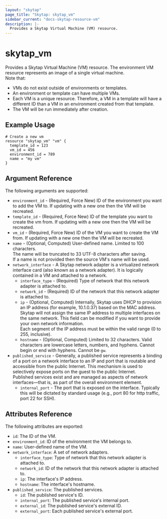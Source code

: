 ```yaml
---
layout: "skytap"
page_title: "Skytap: skytap_vm"
sidebar_current: "docs-skytap-resource-vm"
description: |-
  Provides a Skytap Virtual Machine (VM) resource.
---
```


# skytap\_vm

Provides a Skytap Virtual Machine (VM) resource. The environment VM resource represents an image of a single virtual machine.
<br/>Note that:
* VMs do not exist outside of environments or templates.
* An environment or template can have multiple VMs.
* Each VM is a unique resource. Therefore, a VM in a template will have a different ID than a VM in an environment created from that template.
* The VM will be run immediately after creation.

## Example Usage


```hcl
# Create a new vm
resource "skytap_vm" "vm" {
  template_id = 123
  vm_id = 456
  environment_id = 789
  name = "my vm"
}
```

## Argument Reference

The following arguments are supported:

* `environment_id` - (Required, Force New) ID of the environment you want to add the VM to. If updating with a new one then the VM will be recreated.
* `template_id` - (Required, Force New) ID of the template you want to create the vm from. If updating with a new one then the VM will be recreated.
* `vm_id` - (Required, Force New) ID of the VM you want to create the VM from. If updating with a new one then the VM will be recreated.
* `name` - (Optional, Computed) User-defined name. Limited to 100 characters. 
<br/>The name will be truncated to 33 UTF-8 characters after saving. 
<br/>If a name is not provided then the source VM's name will be used.
* `network_interface` - A Skytap network adapter is a virtualized network interface card (also known as a network adapter). It is logically contained in a VM and attached to a network.
  * `interface_type` - (Required) Type of network that this network adapter is attached to.
  * `network_id` - (Required) ID of the network that this network adapter is attached to.
  *	`ip` - (Optional, Computed) Internally, Skytap uses DHCP to provision an IP address (for example, 10.1.0.37) based on the MAC address. Skytap will not assign the same IP address to multiple interfaces on the same network. This field can be modified if you want to provide your own network information.
                                <br/>Each segment of the IP address must be within the valid range (0 to 255, inclusive).
  * `hostname` - (Optional, Computed) Limited to 32 characters. Valid characters are lowercase letters, numbers, and hyphens. Cannot begin or end with hyphens. Cannot be `gw`.
* `published_service` - Generally, a published service represents a binding of a port on a network interface to an IP and port that is routable and accessible from the public Internet. This mechanism is used to selectively expose ports on the guest to the public Internet.
                        <br/>Published services exist and are managed as aspects of network interfaces—that is, as part of the overall environment element.
  * `internal_port` - The port that is exposed on the interface. Typically this will be dictated by standard usage (e.g., port 80 for http traffic, port 22 for SSH).

## Attributes Reference

The following attributes are exported:

* `id`: The ID of the VM.
* `environment_id`: ID of the environment the VM belongs to. 
* `name`: User-defined name of the VM.
* `network_interface`: A set of network adapters.
  * `interface_type`: Type of network that this network adapter is attached to.
  * `network_id`: ID of the network that this network adapter is attached to.
  *	`ip`: The interface's IP address.
  * `hostname`: The interface's hostname.
* `published_service`: The published services.
  * `id`: The published service's ID.
  * `internal_port`: The published service's internal port.
  * `external_id`: The published service's external ID.
  * `external_port`: Each published service's external port.
